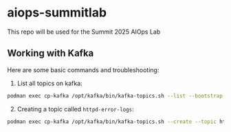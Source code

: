 # aiops-summitlab
This repo will be used for the Summit 2025 AIOps Lab










## Working with Kafka


Here are some basic commands and troubleshooting:


1. List all topics on kafka:

```bash
podman exec cp-kafka /opt/kafka/bin/kafka-topics.sh --list --bootstrap-server localhost:9092
```

2. Creating a topic called `httpd-error-logs`:

```bash
podman exec cp-kafka /opt/kafka/bin/kafka-topics.sh --create --topic httpd-error-logs --bootstrap-server localhost:9092 --partitions 1 --replication-factor 1
```